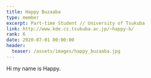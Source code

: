 ```yaml
---
title: Happy Buzaaba
type: member
excerpt: Part-time Student // University of Tsukuba
link: http://www.kde.cs.tsukuba.ac.jp/~happy-b/
rank: 6
date: 2020-07-01 00:00:00
header:
  teaser: /assets/images/happy_buzaaba.jpg
---
```


Hi my name is Happy.
